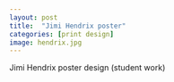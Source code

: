```yaml
---
layout: post
title:  "Jimi Hendrix poster"
categories: [print design]
image: hendrix.jpg
---
```


Jimi Hendrix poster design (student work)